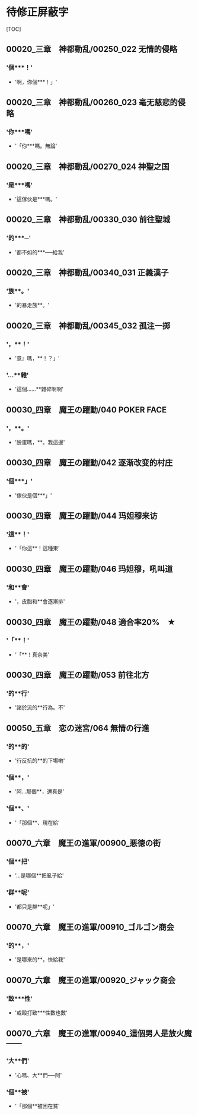 # 待修正屏蔽字

[TOC]

## 00020_三章　神都動乱/00250_022 无情的侵略

### '個***！'

- '啊，你個***！」'


## 00020_三章　神都動乱/00260_023 毫无慈悲的侵略

### '你***嗎'

- '「你***嗎。無論'


## 00020_三章　神都動乱/00270_024 神聖之国

### '是***嗎'

- '這傢伙是***嗎。'


## 00020_三章　神都動乱/00330_030 前往聖城

### '的***─'

- '都不如的***──給我'


## 00020_三章　神都動乱/00340_031 正義漢子

### '族**。'

- '的暴走族**。'


## 00020_三章　神都動乱/00345_032 孤注一掷

### '，**！'

- '意』嗎，**！？」'

### '…**雜'

- '這個……**雜碎啊啊'


## 00030_四章　魔王の躍動/040 POKER FACE

### '，**。'

- '臉蛋嗎，**。我這邊'


## 00030_四章　魔王の躍動/042 逐渐改变的村庄

### '個***」'

- '傢伙是個***」'


## 00030_四章　魔王の躍動/044 玛妲穆来访

### '這**！'

- '「你這**！這種東'


## 00030_四章　魔王の躍動/046 玛妲穆，吼叫道

### '和**會'

- '，皮脂和**會逐漸排'


## 00030_四章　魔王の躍動/048 適合率20%　★

### '「**！'

- '「**！真奈美'


## 00030_四章　魔王の躍動/053 前往北方

### '的**行'

- '諸於流的**行為。不'


## 00050_五章　恋の迷宮/064 無情の行進

### '的**的'

- '行反抗的**的下場喲'

### '個**，'

- '阿…那個**，還真是'

### '個**、'

- '「那個**、現在給'


## 00070_六章　魔王の進軍/00900_悪徳の街

### '個**把'

- '…是哪個**把虱子給'

### '群**呢'

- '都只是群**呢」'


## 00070_六章　魔王の進軍/00910_ゴルゴン商会

### '的**，'

- '是哪來的**，快給我'


## 00070_六章　魔王の進軍/00920_ジャック商会

### '致***性'

- '或毆打致***性數也數'


## 00070_六章　魔王の進軍/00940_這個男人是放火魔――

### '大**們'

- '心嗎、大**們──阿'

### '個**被'

- '「那個**被困在貧'

